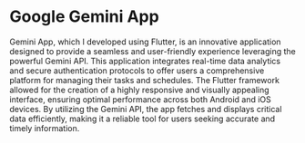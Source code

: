 # Google Gemini App
Gemini App, which I developed using Flutter, is an innovative application designed to provide a seamless and user-friendly experience leveraging the powerful Gemini API. This application integrates real-time data analytics and secure authentication protocols to offer users a comprehensive platform for managing their tasks and schedules. The Flutter framework allowed for the creation of a highly responsive and visually appealing interface, ensuring optimal performance across both Android and iOS devices. By utilizing the Gemini API, the app fetches and displays critical data efficiently, making it a reliable tool for users seeking accurate and timely information.
